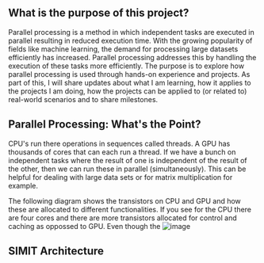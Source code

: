 ## What is the purpose of this project?
Parallel processing is a method in which independent tasks are executed in parallel resulting in reduced execution time. With the growing popularity of fields like machine learning, the demand for processing large datasets efficiently has increased. Parallel processing addresses this by handling the execution of these tasks more efficiently. The purpose is to explore how parallel processing is used through hands-on experience and projects. As part of this, I will share updates about what I am learning, how it applies to the projects I am doing, how the projects can be 
applied to (or related to) real-world scenarios and to share milestones.



## Parallel Processing: What's the Point?
CPU's run there operations in sequences called threads. A GPU has thousands of cores that can each run a thread. If we have a bunch on independent tasks where the result of one is independent of the result of the other, then we can run these in parallel (simultaneously).
This can be helpful for dealing with large data sets or for matrix multiplication for example.

The following diagram shows the transistors on CPU and GPU and how these are allocated to different functionalities. If you see for the CPU there are four cores and there are more transistors allocated for control and caching as oppossed to GPU. Even though the 
 ![image](https://github.com/user-attachments/assets/dada7ad5-b3ae-4233-b48f-b1b2d1979a68)


## SIMIT Architecture
